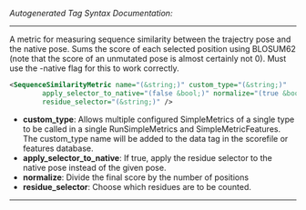 <!-- THIS IS AN AUTOGENERATED FILE: Don't edit it directly, instead change the schema definition in the code itself. -->

_Autogenerated Tag Syntax Documentation:_

---
A metric for measuring sequence similarity between the trajectry pose and the native pose. Sums the score of each selected position using BLOSUM62 (note that the score of an unmutated pose is almost certainly not 0). Must use the -native flag for this to work correctly.

```xml
<SequenceSimilarityMetric name="(&string;)" custom_type="(&string;)"
        apply_selector_to_native="(false &bool;)" normalize="(true &bool;)"
        residue_selector="(&string;)" />
```

-   **custom_type**: Allows multiple configured SimpleMetrics of a single type to be called in a single RunSimpleMetrics and SimpleMetricFeatures. 
 The custom_type name will be added to the data tag in the scorefile or features database.
-   **apply_selector_to_native**: If true, apply the residue selector to the native pose instead of the given pose.
-   **normalize**: Divide the final score by the number of positions
-   **residue_selector**: Choose which residues are to be counted.

---
